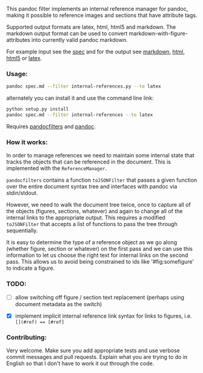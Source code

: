 This pandoc filter implements an internal reference manager for
pandoc, making it possible to reference images and sections that
have attribute tags.

Supported output formats are latex, html, html5 and markdown. The
markdown output format can be used to convert
markdown-with-figure-attributes into currently valid pandoc
markdown.

For example input see the [spec] and for the output see [markdown],
[html], [html5] or [latex].

[spec]: spec.md
[markdown]: tests/spec.markdown
[html]: tests/spec.html
[html5]: tests/spec.html5
[latex]: tests/spec.latex


### Usage:

```bash
pandoc spec.md --filter internal-references.py --to latex
```

alternately you can install it and use the command line link:

```bash
python setup.py install
pandoc spec.md --filter internal-references --to latex
```


Requires [pandocfilters] and [pandoc].

[pandocfilters]: https://pypi.python.org/pypi/pandocfilters
[pandoc]: http://johnmacfarlane.net/pandoc/


### How it works:

In order to manage references we need to maintain some internal
state that tracks the objects that can be referenced in the
document. This is implemented with the `ReferenceManager`.

`pandocfilters` contains a function `toJSONFilter` that passes a
given function over the entire document syntax tree and interfaces
with pandoc via stdin/stdout.

However, we need to walk the document tree twice, once to capture
all of the objects (figures, sections, whatever) and again to change
all of the internal links to the appropriate output. This requires a
modified `toJSONFilter` that accepts a list of functions to pass the
tree through sequentially.

It is easy to determine the type of a reference object as we go
along (whether figure, section or whatever) on the first pass and we
can use this information to let us choose the right text for
internal links on the second pass. This allows us to avoid being
constrained to ids like '#fig:somefigure' to indicate a figure.


### TODO:

- [ ] allow switching off figure / section text replacement (perhaps
  using document metadata as the switch)

- [x] implement implicit internal reference link syntax for links to
  figures, i.e. `[](#ref) == [#ref]`


### Contributing:

Very welcome. Make sure you add appropriate tests and use verbose
commit messages and pull requests.  Explain what you are trying to
do in English so that I don't have to work it out through the code.

